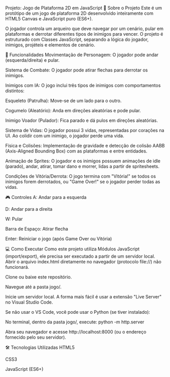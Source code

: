 Projeto: Jogo de Plataforma 2D em JavaScript
📖 Sobre o Projeto
Este é um protótipo de um jogo de plataforma 2D desenvolvido inteiramente com HTML5 Canvas e JavaScript puro (ES6+).

O jogador controla um arqueiro que deve navegar por um cenário, pular em plataformas e derrotar diferentes tipos de inimigos para vencer. O projeto é estruturado com Classes JavaScript, separando a lógica do jogador, inimigos, projéteis e elementos de cenário.

🚀 Funcionalidades
Movimentação de Personagem: O jogador pode andar (esquerda/direita) e pular.

Sistema de Combate: O jogador pode atirar flechas para derrotar os inimigos.

Inimigos com IA: O jogo inclui três tipos de inimigos com comportamentos distintos:

Esqueleto (Patrulha): Move-se de um lado para o outro.

Cogumelo (Aleatório): Anda em direções aleatórias e pode pular.

Inimigo Voador (Pulador): Fica parado e dá pulos em direções aleatórias.

Sistema de Vidas: O jogador possui 3 vidas, representadas por corações na UI. Ao colidir com um inimigo, o jogador perde uma vida.

Física e Colisões: Implementação de gravidade e detecção de colisão AABB (Axis-Aligned Bounding Box) com as plataformas e entre entidades.

Animação de Sprites: O jogador e os inimigos possuem animações de idle (parado), andar, atirar, tomar dano e morrer, lidas a partir de spritesheets.

Condições de Vitória/Derrota: O jogo termina com "Vitória!" se todos os inimigos forem derrotados, ou "Game Over!" se o jogador perder todas as vidas.

🎮 Controles
A: Andar para a esquerda

D: Andar para a direita

W: Pular

Barra de Espaço: Atirar flecha

Enter: Reiniciar o jogo (após Game Over ou Vitória)

💻 Como Executar
Como este projeto utiliza Módulos JavaScript (import/export), ele precisa ser executado a partir de um servidor local. Abrir o arquivo index.html diretamente no navegador (protocolo file://) não funcionará.

Clone ou baixe este repositório.

Navegue até a pasta jogo/.

Inicie um servidor local. A forma mais fácil é usar a extensão "Live Server" no Visual Studio Code.

Se não usar o VS Code, você pode usar o Python (se tiver instalado):

No terminal, dentro da pasta jogo/, execute: python -m http.server

Abra seu navegador e acesse http://localhost:8000 (ou o endereço fornecido pelo seu servidor).

🛠️ Tecnologias Utilizadas
HTML5

CSS3

JavaScript (ES6+)
